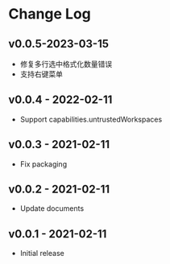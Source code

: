 # Change Log

## v0.0.5-2023-03-15

- 修复多行选中格式化数量错误
- 支持右键菜单

## v0.0.4 - 2022-02-11

- Support capabilities.untrustedWorkspaces

## v0.0.3 - 2021-02-11

- Fix packaging

## v0.0.2 - 2021-02-11

- Update documents

## v0.0.1 - 2021-02-11

- Initial release
